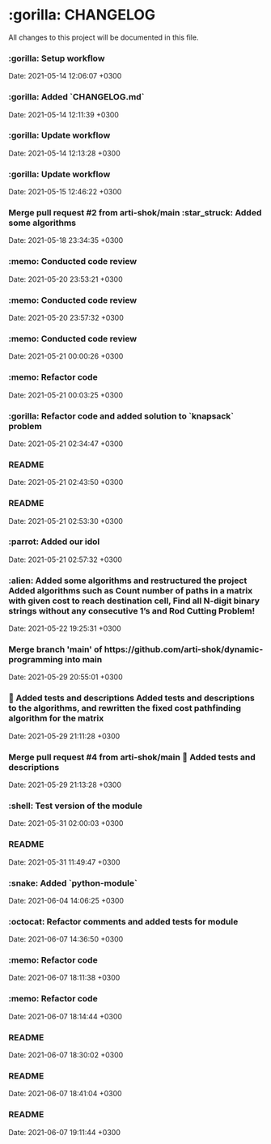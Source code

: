 <h1> :gorilla: CHANGELOG </h1>
All changes to this project will be documented in this file. 

<h3>:gorilla: Setup workflow</h3>Date: 2021-05-14 12:06:07 +0300
<h3>:gorilla: Added `CHANGELOG.md` </h3>Date: 2021-05-14 12:11:39 +0300
<h3>:gorilla: Update workflow</h3>Date: 2021-05-14 12:13:28 +0300
<h3>:gorilla: Update workflow </h3>Date: 2021-05-15 12:46:22 +0300
<h3>Merge pull request #2 from arti-shok/main :star_struck: Added some algorithms</h3>Date: 2021-05-18 23:34:35 +0300
<h3>:memo: Conducted code review </h3>Date: 2021-05-20 23:53:21 +0300
<h3>:memo: Conducted code review </h3>Date: 2021-05-20 23:57:32 +0300
<h3>:memo: Conducted code review </h3>Date: 2021-05-21 00:00:26 +0300
<h3>:memo: Refactor code </h3>Date: 2021-05-21 00:03:25 +0300
<h3>:gorilla: Refactor code and added solution to `knapsack` problem </h3>Date: 2021-05-21 02:34:47 +0300
<h3>README</h3>Date: 2021-05-21 02:43:50 +0300
<h3>README</h3>Date: 2021-05-21 02:53:30 +0300
<h3>:parrot: Added our idol </h3>Date: 2021-05-21 02:57:32 +0300
<h3>:alien: Аdded some algorithms and restructured the project Added algorithms such as Count number of paths in a matrix with given cost to reach destination cell, Find all N-digit binary strings without any consecutive 1’s and Rod Cutting Problem! </h3>Date: 2021-05-22 19:25:31 +0300
<h3>Merge branch 'main' of https://github.com/arti-shok/dynamic-programming into main </h3>Date: 2021-05-29 20:55:01 +0300
<h3>🏓 Added tests and descriptions Added tests and descriptions to the algorithms, and rewritten the fixed cost pathfinding algorithm for the matrix </h3>Date: 2021-05-29 21:11:28 +0300
<h3>Merge pull request #4 from arti-shok/main 🏓 Added tests and descriptions</h3>Date: 2021-05-29 21:13:28 +0300
<h3>:shell: Test version of the module </h3>Date: 2021-05-31 02:00:03 +0300
<h3>README</h3>Date: 2021-05-31 11:49:47 +0300
<h3>:snake: Added `python-module` </h3>Date: 2021-06-04 14:06:25 +0300
<h3>:octocat: Refactor comments and added tests for module </h3>Date: 2021-06-07 14:36:50 +0300
<h3>:memo: Refactor code </h3>Date: 2021-06-07 18:11:38 +0300
<h3>:memo: Refactor code </h3>Date: 2021-06-07 18:14:44 +0300
<h3>README</h3>Date: 2021-06-07 18:30:02 +0300
<h3>README</h3>Date: 2021-06-07 18:41:04 +0300
<h3>README</h3>Date: 2021-06-07 19:11:44 +0300
